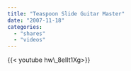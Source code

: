 ```yaml
---
title: "Teaspoon Slide Guitar Master"
date: "2007-11-18"
categories:
  - "shares"
  - "videos"
---
```


<div style="width: 70vw;">{{< youtube hw\_8eIlt1Xg>}}</div>

